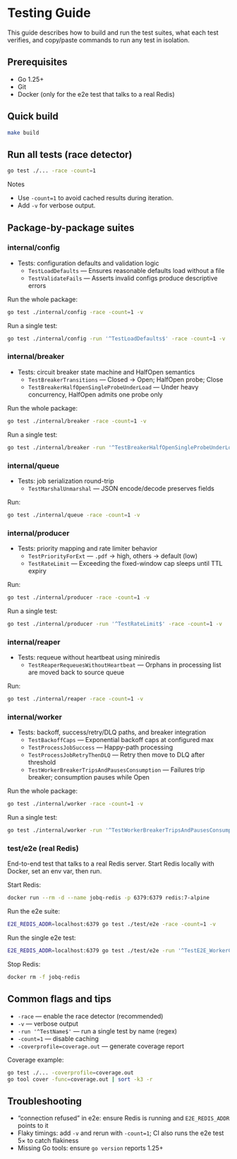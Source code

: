 # Testing Guide

This guide describes how to build and run the test suites, what each test verifies, and copy/paste commands to run any test in isolation.

## Prerequisites

- Go 1.25+
- Git
- Docker (only for the e2e test that talks to a real Redis)

## Quick build

```bash
make build
```

## Run all tests (race detector)

```bash
go test ./... -race -count=1
```

Notes

- Use `-count=1` to avoid cached results during iteration.
- Add `-v` for verbose output.

## Package-by-package suites

### internal/config

- Tests: configuration defaults and validation logic
  - `TestLoadDefaults` — Ensures reasonable defaults load without a file
  - `TestValidateFails` — Asserts invalid configs produce descriptive errors

Run the whole package:

```bash
go test ./internal/config -race -count=1 -v
```

Run a single test:

```bash
go test ./internal/config -run '^TestLoadDefaults$' -race -count=1 -v
```

### internal/breaker

- Tests: circuit breaker state machine and HalfOpen semantics
  - `TestBreakerTransitions` — Closed → Open; HalfOpen probe; Close
  - `TestBreakerHalfOpenSingleProbeUnderLoad` — Under heavy concurrency, HalfOpen admits one probe only

Run the whole package:

```bash
go test ./internal/breaker -race -count=1 -v
```

Run a single test:

```bash
go test ./internal/breaker -run '^TestBreakerHalfOpenSingleProbeUnderLoad$' -race -count=1 -v
```

### internal/queue

- Tests: job serialization round-trip
  - `TestMarshalUnmarshal` — JSON encode/decode preserves fields

Run:

```bash
go test ./internal/queue -race -count=1 -v
```

### internal/producer

- Tests: priority mapping and rate limiter behavior
  - `TestPriorityForExt` — `.pdf` → high, others → default (low)
  - `TestRateLimit` — Exceeding the fixed-window cap sleeps until TTL expiry

Run:

```bash
go test ./internal/producer -race -count=1 -v
```

Run a single test:

```bash
go test ./internal/producer -run '^TestRateLimit$' -race -count=1 -v
```

### internal/reaper

- Tests: requeue without heartbeat using miniredis
  - `TestReaperRequeuesWithoutHeartbeat` — Orphans in processing list are moved back to source queue

Run:

```bash
go test ./internal/reaper -race -count=1 -v
```

### internal/worker

- Tests: backoff, success/retry/DLQ paths, and breaker integration
  - `TestBackoffCaps` — Exponential backoff caps at configured max
  - `TestProcessJobSuccess` — Happy-path processing
  - `TestProcessJobRetryThenDLQ` — Retry then move to DLQ after threshold
  - `TestWorkerBreakerTripsAndPausesConsumption` — Failures trip breaker; consumption pauses while Open

Run the whole package:

```bash
go test ./internal/worker -race -count=1 -v
```

Run a single test:

```bash
go test ./internal/worker -run '^TestWorkerBreakerTripsAndPausesConsumption$' -race -count=1 -v
```

### test/e2e (real Redis)

End-to-end test that talks to a real Redis server. Start Redis locally with Docker, set an env var, then run.

Start Redis:

```bash
docker run --rm -d --name jobq-redis -p 6379:6379 redis:7-alpine
```

Run the e2e suite:

```bash
E2E_REDIS_ADDR=localhost:6379 go test ./test/e2e -race -count=1 -v
```

Run the single e2e test:

```bash
E2E_REDIS_ADDR=localhost:6379 go test ./test/e2e -run '^TestE2E_WorkerCompletesJobWithRealRedis$' -race -count=1 -v
```

Stop Redis:

```bash
docker rm -f jobq-redis
```

## Common flags and tips

- `-race` — enable the race detector (recommended)
- `-v` — verbose output
- `-run '^TestName$'` — run a single test by name (regex)
- `-count=1` — disable caching
- `-coverprofile=coverage.out` — generate coverage report

Coverage example:

```bash
go test ./... -coverprofile=coverage.out
go tool cover -func=coverage.out | sort -k3 -r
```

## Troubleshooting

- “connection refused” in e2e: ensure Redis is running and `E2E_REDIS_ADDR` points to it
- Flaky timings: add `-v` and rerun with `-count=1`; CI also runs the e2e test 5× to catch flakiness
- Missing Go tools: ensure `go version` reports 1.25+
